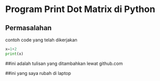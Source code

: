 # **Program Print Dot Matrix di Python**

## Permasalahan

contoh code yang telah dikerjakan
```python
x=1+2
print(x)
```

##ini adalah tulisan yang ditambahkan lewat github.com

##ini yang saya rubah di laptop
